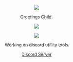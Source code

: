 <p align="center">  
<img src="https://github-readme-stats.vercel.app/api?username=cxnvicted&theme=dark&hide_border=false&include_all_commits=true&count_private=false">
</p>
    <p align="center">
Greetings Child.
    <p align="center">
 <img src="https://komarev.com/ghpvc/?username=cxnvicted&color=151515">
     <p align="center">
    <p align="center">
  <img src="https://discord.c99.nl/widget/theme-4/1086326370197581975.png"/>
</p>
<p align="center">
Working on discord utillity tools
<p align="center">
    <a href="https://discord.gg/VXCw36PdSr">Discord Server</a>

